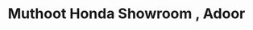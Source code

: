 ---
title: "Muthoot Honda Showroom , Adoor"
url: /adoor/muthoot-honda-showroom-adoor/
shop: Motorrad
---